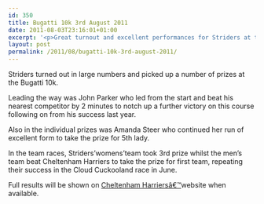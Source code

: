 ```yaml
---
id: 350
title: Bugatti 10k 3rd August 2011
date: 2011-08-03T23:16:01+01:00
excerpt: '<p>Great turnout and excellent performances for Striders at the Bugatti 10K</p>'
layout: post
permalink: /2011/08/bugatti-10k-3rd-august-2011/
---
```

</p> 

Striders turned out in large numbers and picked up a number of prizes at the Bugatti 10k.

Leading the way was John Parker who led from the start and beat his nearest competitor by 2 minutes to notch up a further victory on this course following on from his success last year.

Also in the individual prizes was Amanda Steer who continued her run of excellent form to take the prize for 5th lady.

In the team races, Striders&#8217;womens&#8217;team took 3rd prize whilst the men&#8217;s team beat Cheltenham Harriers to take the prize for first team, repeating their success in the Cloud Cuckooland race in June.

Full results will be shown on <a href="http://athleticprowess.co.uk" target="_blank" rel="nofollow">Cheltenham Harriersâ€™</a>website when available.</p>